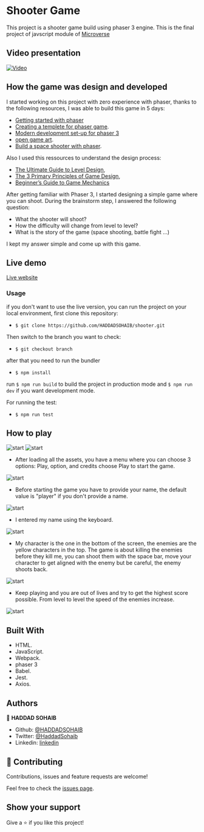 # Shooter Game

This project is a shooter game build using phaser 3 engine. This is the final project of javscript module of [Microverse](https://www.microverse.org/)

## Video presentation

[![Video](/readme-assets/8.png)](https://www.loom.com/share/28ab5c0e820c4199942a705f2bdb8578)


## How the game was design and developed

I started working on this project with zero experience with phaser, thanks to the following resources, I was able to build this game in 5 days:

- [Getting started with phaser](http://phaser.io/tutorials/making-your-first-phaser-3-game/part1)
- [Creating a templete for phaser game](https://phasertutorials.com/creating-a-phaser-3-template-part-1/).
- [Modern development set-up for phaser 3](https://snowbillr.github.io/blog/2018-04-09-a-modern-web-development-setup-for-phaser-3/)
- [open game art](https://opengameart.org/).
- [Build a space shooter with phaser](https://learn.yorkcs.com/category/tutorials/gamedev/phaser-3/build-a-space-shooter-with-phaser-3/).

Also I used this ressources to understand the design process: 

- [The Ultimate Guide to Level Design](https://www.gamedesigning.org/learn/level-design/),
- [The 3 Primary Principles of Game Design](https://www.gamedesigning.org/learn/game-design-principles/),
- [Beginner’s Guide to Game Mechanics](https://www.gamedesigning.org/learn/basic-game-mechanics/)

After getting familiar with Phaser 3, I started designing a simple game where you can shoot. During the brainstorm step, I answered the following question:

- What the shooter will shoot?
- How the difficulty will change from level to level?
- What is the story of the game (space shooting, battle fight ...)

I kept my answer simple and come up with this game.

## Live demo

[Live website](https://salty-dawn-07233.herokuapp.com/dist/)

### Usage

if you don't want to use the live version, you can run the project on your local environment, first clone this repository:

* `$ git clone https://github.com/HADDADSOHAIB/shooter.git`

Then switch to the branch you want to check:

* `$ git checkout branch`

after that you need to run the bundler

* `$ npm install`

run `$ npm run build` to build the project in production mode and `$ npm run dev` if you want development mode.

For running the test:

* `$ npm run test`

## How to play

![start](/readme-assets/1.png)
![start](/readme-assets/2.png)
- After loading all the assets, you have a menu where you can choose 3 options: Play, option, and credits choose Play to start the game.


![start](/readme-assets/3.png)
- Before starting the game you have to provide your name, the default value is "player" if you don't provide a name.


![start](/readme-assets/4.png)
- I entered my name using the keyboard.


![start](/readme-assets/5.png)
- My character is the one in the bottom of the screen, the enemies are the yellow characters in the top. The game is about killing the enemies before they kill me, you can shoot them with the space bar, move your character to get aligned with the enemy but be careful, the enemy shoots back.


![start](/readme-assets/6.png)
- Keep playing and you are out of lives and try to get the highest score possible. From level to level the speed of the enemies increase.


![start](/readme-assets/7.png)

## Built With

- HTML.
- JavaScript.
- Webpack.
- phaser 3
- Babel.
- Jest.
- Axios.

## Authors

👤 **HADDAD SOHAIB**

- Github: [@HADDADSOHAIB](https://github.com/HADDADSOHAIB)
- Twitter: [@HaddadSohaib](https://twitter.com/HaddadSohaib)
- Linkedin: [linkedin](https://www.linkedin.com/in/sohaibhaddad/)

## 🤝 Contributing

Contributions, issues and feature requests are welcome!

Feel free to check the [issues page](issues/).

## Show your support

Give a ⭐️ if you like this project!